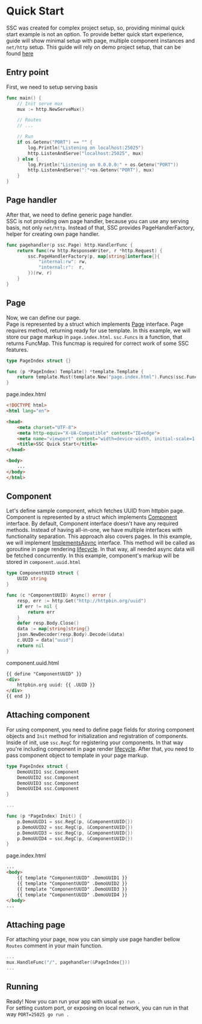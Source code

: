 # Quick Start

SSC was created for complex project setup, so, providing minimal quick start example is not an option.
To provide better quick start experience, guide will show minimal setup with page, multiple component instances and `net/http` setup.
This guide will rely on demo project setup, that can be found [here](https://github.com/yuriizinets/ssceng/tree/master/demo)

## Entry point

First, we need to setup serving basis

```go
func main() {
    // Init serve mux
    mux := http.NewServeMux()

    // Routes
    // ...

    // Run
    if os.Getenv("PORT") == "" {
        log.Println("Listening on localhost:25025")
        http.ListenAndServe("localhost:25025", mux)
    } else {
        log.Println("Listening on 0.0.0.0:" + os.Getenv("PORT"))
        http.ListenAndServe(":"+os.Getenv("PORT"), mux)
    }
}
```

## Page handler

After that, we need to define generic page handler.  
SSC is not providing own page handler, because you can use any serving basis, not only `net/http`.
Instead of that, SSC provides PageHandlerFactory, helper for creating own page handler.

```go
func pagehandler(p ssc.Page) http.HandlerFunc {
    return func(rw http.ResponseWriter, r *http.Request) {
        ssc.PageHandlerFactory(p, map[string]interface{}{
            "internal:rw": rw,
            "internal:r":  r,
        })(rw, r)
    }
}
```

## Page

Now, we can define our page.  
Page is represented by a struct which implements [Page](https://github.com/yuriizinets/ssceng/blob/master/types.go#L51) interface.
Page requires method, returning ready for use template. In this example, we will store our page markup in `page.index.html`.
`ssc.Funcs` is a function, that returns FuncMap. This funcmap is required for correct work of some SSC features.

```go
type PageIndex struct {}

func (p *PageIndex) Template() *template.Template {
    return template.Must(template.New("page.index.html").Funcs(ssc.Funcs()).ParseGlob("*.html"))
}
```

page.index.html

```html
<!DOCTYPE html>
<html lang="en">

<head>
    <meta charset="UTF-8">
    <meta http-equiv="X-UA-Compatible" content="IE=edge">
    <meta name="viewport" content="width=device-width, initial-scale=1.0">
    <title>SSC Quick Start</title>
</head>

<body>
    ...
</body>
</html>
```

## Component

Let's define sample component, which fetches UUID from httpbin page.  
Component is represented by a struct which implements [Component](https://github.com/yuriizinets/ssceng/blob/master/types.go#L57) interface.
By default, Component interface doesn't have any required methods. Instead of having all-in-one, we have multiple interfaces with functionality separation.
This approach also covers pages. In this example, we will implement [ImplementsAsync](https://github.com/yuriizinets/ssceng/blob/master/types.go#L69) interface.
This method will be called as goroutine in page rendering [lifecycle](/concepts.html#lifecycle).
In that way, all needed async data will be fetched concurrently. In this example, component's markup will be stored in `component.uuid.html`

```go
type ComponentUUID struct {
    UUID string
}

func (c *ComponentUUID) Async() error {
    resp, err := http.Get("http://httpbin.org/uuid")
    if err != nil {
        return err
    }
    defer resp.Body.Close()
    data := map[string]string{}
    json.NewDecoder(resp.Body).Decode(&data)
    c.UUID = data["uuid"]
    return nil
}
```

component.uuid.html

```html
{{ define "ComponentUUID" }}
<div>
    httpbin.org uuid: {{ .UUID }}
</div>
{{ end }}
```

## Attaching component

For using component, you need to define page fields for storing component objects and `Init` method for initialization and registration of components.
Inside of init, use `ssc.RegC` for registering your components. In that way you're including component in page render [lifecycle](/concepts.html#lifecycle).
After that, you need to pass component object to template in your page markup.

```go
type PageIndex struct {
    DemoUUID1 ssc.Component
    DemoUUID2 ssc.Component
    DemoUUID3 ssc.Component
    DemoUUID4 ssc.Component
}

...

func (p *PageIndex) Init() {
    p.DemoUUID1 = ssc.RegC(p, &ComponentUUID{})
    p.DemoUUID2 = ssc.RegC(p, &ComponentUUID{})
    p.DemoUUID3 = ssc.RegC(p, &ComponentUUID{})
    p.DemoUUID4 = ssc.RegC(p, &ComponentUUID{})
}
```

page.index.html

```html
...
<body>
    {{ template "ComponentUUID" .DemoUUID1 }}
    {{ template "ComponentUUID" .DemoUUID2 }}
    {{ template "ComponentUUID" .DemoUUID3 }}
    {{ template "ComponentUUID" .DemoUUID4 }}
</body>
...
```

## Attaching page

For attaching your page, now you can simply use page handler bellow `Routes` comment in your main function.

```go
...
mux.HandleFunc("/", pagehandler(&PageIndex{}))
...
```

## Running

Ready! Now you can run your app with usual `go run .`  
For setting custom port, or exposing on local network, you can run in that way `PORT=25025 go run .`
